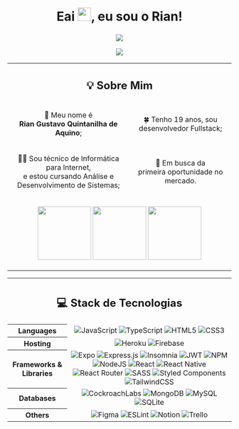 <h1 align="center" >Eai <img src="https://media.giphy.com/media/hvRJCLFzcasrR4ia7z/giphy.gif" width="30px">, eu sou o Rian!</h1>

<h3 align="center">
  <img src="https://i.imgur.com/HC6NlFN.gif" />
  <p><p/>
  <a href="https://linkedin.com/in/Rian-Aquino"><img src="https://img.shields.io/badge/LinkedIn-%230077B5.svg?logo=linkedin&logoColor=white"/></a>
</h3>

<table align="center">
  <tr>
    
  <td colspan="2">
    <h2 align="center">💡 Sobre Mim</h2>
  </td>
  </tr>
      <tr>
        <td align="center"><p></p>🤠 Meu nome é<br><strong>Rian Gustavo Quintanilha de Aquino</strong>;<p></p></td>
        <td align="center"><p></p>🍀 Tenho 19 anos, sou desenvolvedor Fullstack;<p></p></td>
      </tr>
      <tr>
        <td align="center"><p></p>👨‍💻 Sou técnico de Informática para Internet,<br>e estou cursando Análise e Desenvolvimento de Sistemas;<p></p></td>
        <td align="center"><p></p>🔎 Em busca da<br>primeira oportunidade no mercado.<p></p></td>
      </tr>
      
  <tr>
        <td colspan="2" align="center">
          <p></p>
            <img src="https://github-readme-stats.vercel.app/api/top-langs/?username=rian-aquino&theme=tokyonight&hide_border=false&include_all_commits=false&count_private=false&layout=compact" height="120"/>
            <img src="https://github-readme-streak-stats.herokuapp.com/?user=rian-aquino&theme=tokyonight&hide_border=false" height="120"/>
            <img src="https://github-readme-stats.vercel.app/api?username=rian-aquino&theme=tokyonight&hide_border=false&include_all_commits=false&count_private=false" height="120"/>
          <p></p>
          </td>
      </tr>
</table>

<table>
  <tr>
    <th colspan="2">
      <h2>💻 Stack de Tecnologias</h2>
    </th>
  </tr>
  <tr>
    <th>Languages</th>
    <td align="center">
      <img src="https://img.shields.io/badge/javascript-%23323330.svg?style=for-the-badge&amp;logo=javascript&amp;logoColor=%23F7DF1E" alt="JavaScript"> 
      <img src="https://img.shields.io/badge/typescript-%23007ACC.svg?style=for-the-badge&amp;logo=typescript&amp;logoColor=white" alt="TypeScript"> 
      <img src="https://img.shields.io/badge/html5-%23E34F26.svg?style=for-the-badge&amp;logo=html5&amp;logoColor=white" alt="HTML5"> 
      <img src="https://img.shields.io/badge/css3-%231572B6.svg?style=for-the-badge&amp;logo=css3&amp;logoColor=white" alt="CSS3">
    </td>
  </tr>
  <tr>
    <th>Hosting</th>
    <td align="center">
      <img src="https://img.shields.io/badge/heroku-%23430098.svg?style=for-the-badge&amp;logo=heroku&amp;logoColor=white" alt="Heroku"> 
      <img src="https://img.shields.io/badge/firebase-%23039BE5.svg?style=for-the-badge&amp;logo=firebase" alt="Firebase">
    </td>
  </tr>
  <tr>
    <th>Frameworks & Libraries</th>
    <td align="center">
      <img src="https://img.shields.io/badge/expo-1C1E24?style=for-the-badge&amp;logo=expo&amp;logoColor=#D04A37" alt="Expo"> 
      <img src="https://img.shields.io/badge/express.js-%23404d59.svg?style=for-the-badge&amp;logo=express&amp;logoColor=%2361DAFB" alt="Express.js"> 
      <img src="https://img.shields.io/badge/Insomnia-black?style=for-the-badge&amp;logo=insomnia&amp;logoColor=5849BE" alt="Insomnia"> 
      <img src="https://img.shields.io/badge/JWT-black?style=for-the-badge&amp;logo=JSON%20web%20tokens" alt="JWT"> 
      <img src="https://img.shields.io/badge/NPM-%23000000.svg?style=for-the-badge&amp;logo=npm&amp;logoColor=white" alt="NPM"> 
      <img src="https://img.shields.io/badge/node.js-6DA55F?style=for-the-badge&amp;logo=node.js&amp;logoColor=white" alt="NodeJS"> 
      <img src="https://img.shields.io/badge/react-%2320232a.svg?style=for-the-badge&amp;logo=react&amp;logoColor=%2361DAFB" alt="React"> 
      <img src="https://img.shields.io/badge/react_native-%2320232a.svg?style=for-the-badge&amp;logo=react&amp;logoColor=%2361DAFB" alt="React Native"> 
      <img src="https://img.shields.io/badge/React_Router-CA4245?style=for-the-badge&amp;logo=react-router&amp;logoColor=white" alt="React Router"> 
      <img src="https://img.shields.io/badge/SASS-hotpink.svg?style=for-the-badge&amp;logo=SASS&amp;logoColor=white" alt="SASS"> 
      <img src="https://img.shields.io/badge/styled--components-DB7093?style=for-the-badge&amp;logo=styled-components&amp;logoColor=white" alt="Styled Components" />
      <img src="https://img.shields.io/badge/tailwindcss-%2338B2AC.svg?style=for-the-badge&amp;logo=tailwind-css&amp;logoColor=white" alt="TailwindCSS">
    </td>
  </tr>
  <tr>
    <th>Databases</th>
    <td align="center">
      <img src="https://img.shields.io/badge/Cockroach%20Labs-6933FF?style=for-the-badge&amp;logo=Cockroach%20Labs&amp;logoColor=white" alt="CockroachLabs"> 
      <img src="https://img.shields.io/badge/MongoDB-%234ea94b.svg?style=for-the-badge&amp;logo=mongodb&amp;logoColor=white" alt="MongoDB"> 
      <img src="https://img.shields.io/badge/mysql-%2300f.svg?style=for-the-badge&amp;logo=mysql&amp;logoColor=white" alt="MySQL"> 
      <img src="https://img.shields.io/badge/sqlite-%2307405e.svg?style=for-the-badge&amp;logo=sqlite&amp;logoColor=white" alt="SQLite"> 
    </td>
  </tr>
  <tr>
    <th>Others</th>
    <td align="center">
      <img src="https://img.shields.io/badge/figma-%23F24E1E.svg?style=for-the-badge&amp;logo=figma&amp;logoColor=white" alt="Figma">
      <img src="https://img.shields.io/badge/ESLint-4B3263?style=for-the-badge&amp;logo=eslint&amp;logoColor=white" alt="ESLint"> 
      <img src="https://img.shields.io/badge/Notion-%23000000.svg?style=for-the-badge&amp;logo=notion&amp;logoColor=white" alt="Notion"> 
      <img src="https://img.shields.io/badge/Trello-%23026AA7.svg?style=for-the-badge&amp;logo=Trello&amp;logoColor=white" alt="Trello">
    </td>
  </tr>
</table>

